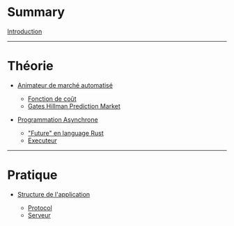 # Summary

[Introduction](introduction.md)

---

# Théorie

- [Animateur de marché automatisé](mm/intro.md)

  - [Fonction de coût](mm/costfn.md)
  - [Gates Hillman Prediction Market](mm/ghpm.md)

- [Programmation Asynchrone](async/intro.md)

  - ["Future" en language Rust](async/futures.md)
  - [Executeur](async/executor.md)

<!--
 - ["I/O" asynchrone](async/io.md)
-->

---

# Pratique

- [Structure de l'application](app/intro.md)

  - [Protocol](app/protocol.md)
  - [Serveur](app/server.md)
    <!--
  - [Clients](app/clients.md)

- [Serveur](server/intro.md)

  - [Executeur à un thread](server/executor.md)
  - [Ressources I/O](server/io.md)
  - [Marché](server/market.md) -->

- [Experience](result/intro.md)
  - [Mise en place](result/setup.md)
  - [Stratégies](result/strategies.md)
  - [Résultats](result/results.md)

---

[Conclusion](conclusion.md)

[Documentation](documentation.md)
